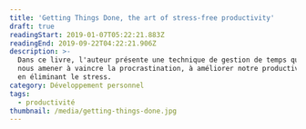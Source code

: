 ```yaml
---
title: 'Getting Things Done, the art of stress-free productivity'
draft: true
readingStart: 2019-01-07T05:22:21.883Z
readingEnd: 2019-09-22T04:22:21.906Z
description: >-
  Dans ce livre, l'auteur présente une technique de gestion de temps qui peut
  nous amener à vaincre la procrastination, à améliorer notre productivité tout
  en éliminant le stress.
category: Développement personnel
tags:
  - productivité
thumbnail: /media/getting-things-done.jpg
---
```


